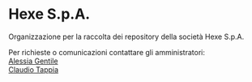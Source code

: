 # Hexe S.p.A.
Organizzazione per la raccolta dei repository della società Hexe S.p.A.

Per richieste o comunicazioni contattare gli amministratori:  
[Alessia Gentile](mailto:alessia.gentile@bidcompany.it)  
[Claudio Tappia](mailto:claudio.tappia@bidcompany.it)
